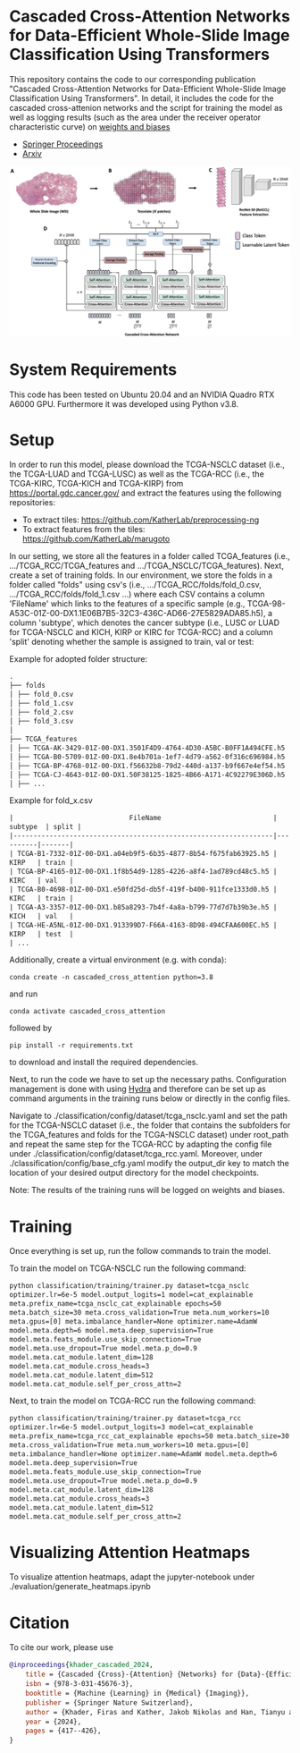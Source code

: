 Cascaded Cross-Attention Networks for Data-Efficient Whole-Slide Image Classification Using Transformers
=========================

This repository contains the code to our corresponding publication "Cascaded Cross-Attention Networks for Data-Efficient Whole-Slide Image Classification Using Transformers". In detail, it includes the code for the cascaded cross-attenion networks and the script for training the model as well as logging results (such as the area under the receiver operator characteristic curve) on [weights and biases](https://wandb.ai)

- [Springer Proceedings](https://link.springer.com/chapter/10.1007/978-3-031-45676-3_42)
- [Arxiv](https://arxiv.org/abs/2305.06963)


![alt text](assets/model.png)

# System Requirements
This code has been tested on Ubuntu 20.04 and an NVIDIA Quadro RTX A6000 GPU. Furthermore it was developed using Python v3.8.

# Setup

In order to run this model, please download the TCGA-NSCLC dataset (i.e., the TCGA-LUAD and TCGA-LUSC) as well as the TCGA-RCC (i.e., the TCGA-KIRC, TCGA-KICH and TCGA-KIRP) from https://portal.gdc.cancer.gov/ and extract the features using the following repositories:

- To extract tiles: https://github.com/KatherLab/preprocessing-ng
- To extract features from the tiles: https://github.com/KatherLab/marugoto

In our setting, we store all the features in a folder called TCGA_features (i.e., .../TCGA_RCC/TCGA_features and .../TCGA_NSCLC/TCGA_features).
Next, create a set of training folds. In our environment, we store the folds in a folder called "folds" using csv's (i.e., .../TCGA_RCC/folds/fold_0.csv, .../TCGA_RCC/folds/fold_1.csv ...) where each CSV contains a column 'FileName' which links to the features of a specific sample (e.g., TCGA-98-A53C-01Z-00-DX1.1E06B7B5-32C3-436C-AD66-27E5829ADA85.h5), a column 'subtype', which denotes the cancer subtype (i.e., LUSC or LUAD for TCGA-NSCLC and KICH, KIRP or KIRC for TCGA-RCC) and a column 'split' denoting whether the sample is assigned to train, val or test:

Example for adopted folder structure:
```
.
├── folds
│ ├── fold_0.csv
│ ├── fold_1.csv
│ ├── fold_2.csv
│ ├── fold_3.csv
│ 
├── TCGA_features
│ ├── TCGA-AK-3429-01Z-00-DX1.3501F4D9-4764-4D30-A5BC-B0FF1A494CFE.h5
│ ├── TCGA-B0-5709-01Z-00-DX1.8e4b701a-1ef7-4d79-a562-0f316c696984.h5
│ ├── TCGA-BP-4768-01Z-00-DX1.f56632b8-79d2-440d-a137-b9f667e4ef54.h5
│ ├── TCGA-CJ-4643-01Z-00-DX1.50F38125-1825-4B66-A171-4C92279E306D.h5
│ ├── ...
```

Example for fold_x.csv
```
|                             FileName                            | subtype  | split |
|-----------------------------------------------------------------|----------|-------|
| TCGA-B1-7332-01Z-00-DX1.a04eb9f5-6b35-4877-8b54-f675fab63925.h5 |   KIRP   | train |
| TCGA-BP-4165-01Z-00-DX1.1f8b54d9-1285-4226-a8f4-1ad789cd48c5.h5 |   KIRC   | val   |
| TCGA-B0-4698-01Z-00-DX1.e50fd25d-db5f-419f-b400-911fce1333d0.h5 |   KIRC   | train |
| TCGA-A3-3357-01Z-00-DX1.b85a8293-7b4f-4a8a-b799-77d7d7b39b3e.h5 |   KICH   | val   |
| TCGA-HE-A5NL-01Z-00-DX1.913399D7-F66A-4163-8D98-494CFAA600EC.h5 |   KIRP   | test  |
| ...
```



Additionally, create a virtual environment (e.g. with conda):
````
conda create -n cascaded_cross_attention python=3.8
````
and run 
```
conda activate cascaded_cross_attention
```
followed by
```
pip install -r requirements.txt
```
to download and install the required dependencies. 

Next, to run the code we have to set up the necessary paths. Configuration management is done with using [Hydra](https://hydra.cc/) and therefore can be set up as command arguments in the training runs below or directly in the config files.

Navigate to ./classification/config/dataset/tcga_nsclc.yaml and set the path for the TCGA-NSCLC dataset (i.e., the folder that contains the subfolders for the TCGA_features and folds for the TCGA-NSCLC dataset) under root_path and repeat the same step for the TCGA-RCC by adapting the config file under ./classification/config/dataset/tcga_rcc.yaml. Moreover, under ./classification/config/base_cfg.yaml modify the output_dir key to match the location of your desired output directory for the model checkpoints.

Note: The results of the training runs will be logged on weights and biases. 

# Training
Once everything is set up, run the follow commands to train the model.

To train the model on TCGA-NSCLC run the following command:

```
python classification/training/trainer.py dataset=tcga_nsclc optimizer.lr=6e-5 model.output_logits=1 model=cat_explainable meta.prefix_name=tcga_nsclc_cat_explainable epochs=50 meta.batch_size=30 meta.cross_validation=True meta.num_workers=10 meta.gpus=[0] meta.imbalance_handler=None optimizer.name=AdamW model.meta.depth=6 model.meta.deep_supervision=True model.meta.feats_module.use_skip_connection=True model.meta.use_dropout=True model.meta.p_do=0.9 model.meta.cat_module.latent_dim=128 model.meta.cat_module.cross_heads=3 model.meta.cat_module.latent_dim=512 model.meta.cat_module.self_per_cross_attn=2
```

Next, to train the model on TCGA-RCC run the following command:
```
python classification/training/trainer.py dataset=tcga_rcc optimizer.lr=6e-5 model.output_logits=3 model=cat_explainable meta.prefix_name=tcga_rcc_cat_explainable epochs=50 meta.batch_size=30 meta.cross_validation=True meta.num_workers=10 meta.gpus=[0] meta.imbalance_handler=None optimizer.name=AdamW model.meta.depth=6 model.meta.deep_supervision=True model.meta.feats_module.use_skip_connection=True model.meta.use_dropout=True model.meta.p_do=0.9 model.meta.cat_module.latent_dim=128 model.meta.cat_module.cross_heads=3 model.meta.cat_module.latent_dim=512 model.meta.cat_module.self_per_cross_attn=2
```

# Visualizing Attention Heatmaps
To visualize attention heatmaps, adapt the jupyter-notebook under ./evaluation/generate_heatmaps.ipynb

# Citation
To cite our work, please use
```bibtex
@inproceedings{khader_cascaded_2024,
	title = {Cascaded {Cross}-{Attention} {Networks} for {Data}-{Efficient} {Whole}-{Slide} {Image} {Classification} {Using} {Transformers}},
	isbn = {978-3-031-45676-3},
	booktitle = {Machine {Learning} in {Medical} {Imaging}},
	publisher = {Springer Nature Switzerland},
	author = {Khader, Firas and Kather, Jakob Nikolas and Han, Tianyu and Nebelung, Sven and Kuhl, Christiane and Stegmaier, Johannes and Truhn, Daniel},
	year = {2024},
	pages = {417--426},
}
```





